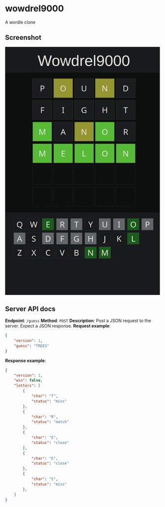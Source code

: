 # wowdrel9000
A wordle clone


## Screenshot
![Screenshot](https://github.com/aleparuokakauppa/wowdrel9000/blob/main/data/screenshot.jpg?raw=true)

## Server API docs
**Endpoint**: `/guess`
**Method**: `POST`
**Description**: Post a JSON request to the server. Expect a JSON response.
**Request example**:
```json
{
    "version": 1,
    "guess": "TREES"
}
```
**Response example**:
```json
{
    "version": 1,
    "win": false,
    "letters": [
        {
            "char": "T",
            "status": "miss"
        },
        {
            "char": "R",
            "status": "match"
        },
        {
            "char": "E",
            "status": "close"
        },
        {
            "char": "E",
            "status": "close"
        },
        {
            "char": "S",
            "status": "miss"
        },
    ]
}
```
